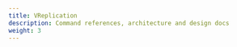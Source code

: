 ```yaml
---
title: VReplication
description: Command references, architecture and design docs
weight: 3
---
```

